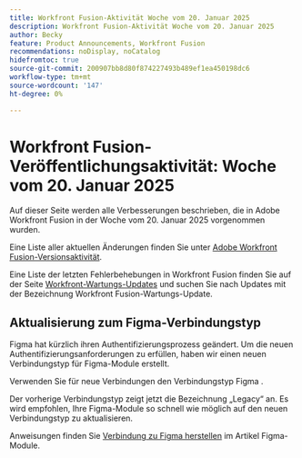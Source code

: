 ```yaml
---
title: Workfront Fusion-Aktivität Woche vom 20. Januar 2025
description: Workfront Fusion-Aktivität Woche vom 20. Januar 2025
author: Becky
feature: Product Announcements, Workfront Fusion
recommendations: noDisplay, noCatalog
hidefromtoc: true
source-git-commit: 200907bb8d80f874227493b489ef1ea450198dc6
workflow-type: tm+mt
source-wordcount: '147'
ht-degree: 0%

---
```


# Workfront Fusion-Veröffentlichungsaktivität: Woche vom 20. Januar 2025

Auf dieser Seite werden alle Verbesserungen beschrieben, die in Adobe Workfront Fusion in der Woche vom 20. Januar 2025 vorgenommen wurden.

Eine Liste aller aktuellen Änderungen finden Sie unter [Adobe Workfront Fusion-Versionsaktivität](/help/workfront-fusion/fusion-product-releases/fusion-release-activity.md).

Eine Liste der letzten Fehlerbehebungen in Workfront Fusion finden Sie auf der Seite [Workfront-Wartungs-Updates](https://experienceleague.adobe.com/en/docs/workfront-known-issues/releases/current-updates) und suchen Sie nach Updates mit der Bezeichnung Workfront Fusion-Wartungs-Update.

## Aktualisierung zum Figma-Verbindungstyp

Figma hat kürzlich ihren Authentifizierungsprozess geändert. Um die neuen Authentifizierungsanforderungen zu erfüllen, haben wir einen neuen Verbindungstyp für Figma-Module erstellt.

Verwenden Sie für neue Verbindungen den Verbindungstyp Figma .

Der vorherige Verbindungstyp zeigt jetzt die Bezeichnung „Legacy“ an. Es wird empfohlen, Ihre Figma-Module so schnell wie möglich auf den neuen Verbindungstyp zu aktualisieren.

Anweisungen finden Sie [Verbindung zu Figma herstellen](/help/workfront-fusion/references/apps-and-modules/third-party-connectors/figma-modules.md#create-a-connection-to-figma) im Artikel Figma-Module.

